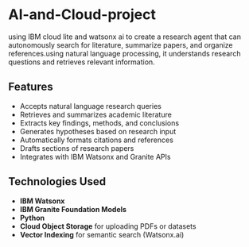# AI-and-Cloud-project
using IBM cloud lite and watsonx ai to create a research agent that can autonomously search for literature, summarize papers, and organize references.using natural language processing, it understands research questions and retrieves relevant information.

## Features

- Accepts natural language research queries  
- Retrieves and summarizes academic literature  
- Extracts key findings, methods, and conclusions  
- Generates hypotheses based on research input  
- Automatically formats citations and references  
- Drafts sections of research papers  
- Integrates with IBM Watsonx and Granite APIs

## Technologies Used

- **IBM Watsonx**  
- **IBM Granite Foundation Models**  
- **Python** 
- **Cloud Object Storage** for uploading PDFs or datasets  
- **Vector Indexing** for semantic search (Watsonx.ai)

